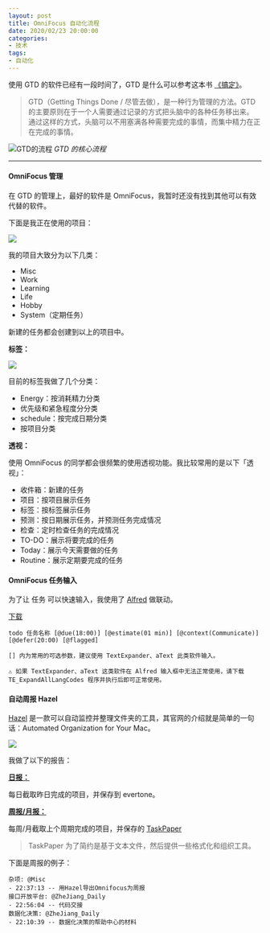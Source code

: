 ```yaml
---
layout: post
title: OmniFocus 自动化流程
date: 2020/02/23 20:00:00
categories:
- 技术
tags:
- 自动化
---
```


使用 GTD 的软件已经有一段时间了，GTD 是什么可以参考这本书 [《搞定》](https://blog.naaln.com/2020/01/gtd/)。

> GTD（Getting Things Done / 尽管去做），是一种行为管理的方法。GTD的主要原则在于一个人需要通过记录的方式把头脑中的各种任务移出来。 通过这样的方式，头脑可以不用塞满各种需要完成的事情，而集中精力在正在完成的事情。

![GTD的流程](https://pics.naaln.com/blog/2022-02-08-46726f.jpg-basicBlog)
*GTD 的核心流程*

---

#### OmniFocus 管理

在 GTD 的管理上，最好的软件是 OmniFocus，我暂时还没有找到其他可以有效代替的软件。

下面是我正在使用的项目：

![](http://pics.naaln.com/blog/2020-02-23-095512.png-basicBlog)

我的项目大致分为以下几类：

* Misc
* Work
* Learning
* Life
* Hobby
* System（定期任务）

新建的任务都会创建到以上的项目中。

**标签：**

![](https://pics.naaln.com/blog/2022-02-08-ac8bf0.png-basicBlog-basicBlog)

目前的标签我做了几个分类：

* Energy：按消耗精力分类
* 优先级和紧急程度分分类
* schedule：按完成日期分类
* 按项目分类

**透视：**

使用 OmniFocus 的同学都会很频繁的使用透视功能。我比较常用的是以下「透视」：

* 收件箱：新建的任务
* 项目：按项目展示任务
* 标签：按标签展示任务
* 预测：按日期展示任务，并预测任务完成情况
* 检查：定时检查任务的完成情况
* TO-DO：展示将要完成的任务
* Today：展示今天需要做的任务
* Routine：展示定期要完成的任务

#### OmniFocus 任务输入

为了让 任务 可以快速输入，我使用了 [Alfred](https://www.alfredapp.com/) 做联动。

[下载](https://github.com/JamesHopbourn/Apple-Automation/raw/master/Alfed/Create%20OmniFocus%20Task.alfredworkflow)

```
todo 任务名称 [@due(18:00)] [@estimate(01 min)] [@context(Communicate)] [@defer(20:00) [@flagged]

[] 内为常用的可选参数，建议使用 TextExpander、aText 此类软件输入。

⚠️ 如果 TextExpander、aText 这类软件在 Alfred 输入框中无法正常使用，请下载 TE_ExpandAllLangCodes 程序并执行后即可正常使用。
```

#### 自动周报 Hazel

[Hazel](https://www.noodlesoft.com/) 是一款可以自动监控并整理文件夹的工具，其官网的介绍就是简单的一句话：Automated Organization for Your Mac。

![](http://pics.naaln.com/blog/2020-02-23-101321.png-basicBlog)

我做了以下的报告：

**[日报：](https://github.com/whyliam/hazel-script/tree/master/OmniFocus)**

每日截取昨日完成的项目，并保存到 evertone。

**[周报/月报：](https://github.com/whyliam/hazel-script/tree/master/OmniFocus)**

每周/月截取上个周期完成的项目，并保存的 [TaskPaper](https://www.taskpaper.com/)

> TaskPaper 为了简约是基于文本文件，然后提供一些格式化和组织工具。

下面是周报的例子：

```
杂项: @Misc
- 22:37:13 -- 用Hazel导出Omnifocus为周报
接口开放平台: @ZheJiang_Daily
- 22:56:04 -- 代码交接
数据化决策: @ZheJiang_Daily
- 22:10:39 -- 数据化决策的帮助中心的材料
```